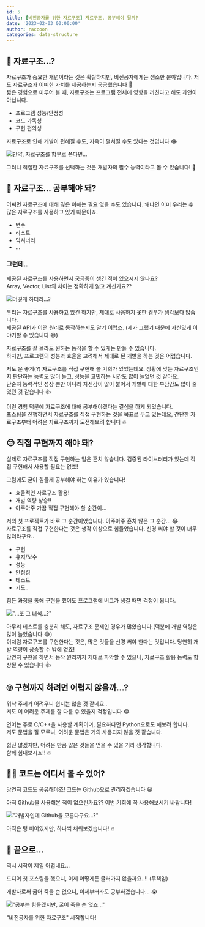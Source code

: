 ```yaml
---
id: 5
title: [비전공자를 위한 자료구조] 자료구조, 공부해야 될까?
date: '2023-02-03 00:00:00'
author: raccoon
categories: data-structure
---
```


## 🌈 자료구조...?

자료구조가 중요한 개념이라는 것은 확실하지만, 비전공자에게는 생소한 분야입니다. 저도 자료구조가 어떠한 가치를 제공하는지 궁금했습니다 🤔 \
짧은 경험으로 미루어 볼 때, 자료구조는 프로그램 전체에 영향을 끼친다고 해도 과언이 아닙니다.

- 프로그램 성능/안정성
- 코드 가독성
- 구현 편의성

자료구조로 인해 개발이 편해질 수도, 지옥이 펼쳐질 수도 있다는 것입니다 😂

![만약, 자료구조를 함부로 쓴다면...]()

그러니 적절한 자료구조를 선택하는 것은 개발자의 필수 능력이라고 볼 수 있습니다! 💪

## 👀 자료구조... 공부해야 돼?

어쩌면 자료구조에 대해 깊은 이해는 필요 없을 수도 있습니다. 왜냐면 이미 우리는 수 많은 자료구조를 사용하고 있기 때문이죠.

- 변수
- 리스트
- 딕셔너리
- ...

### 그런데..

제공된 자료구조를 사용하면서 궁금증이 생긴 적이 있으시지 않나요? \
Array, Vector, List의 차이는 정확하게 알고 계신가요??

![어떻게 하더라...?]()

우리는 자료구조를 사용하고 있긴 하지만, 제대로 사용하지 못한 경우가 생각보다 많습니다. \
제공된 API가 어떤 원리로 동작하는지도 알기 어렵죠. (제가 그랬기 때문에 자신있게 이야기할 수 있습니다 😅)

자료구조를 잘 몰라도 원하는 동작을 할 수 있게는 만들 수 있습니다. \
하지만, 프로그램의 성능과 효율을 고려해서 제대로 된 개발을 하는 것은 어렵습니다.

저도 운 좋게(?) 자료구조를 직접 구현해 볼 기회가 있었는데요. 상황에 맞는 자료구조인지 판단하는 능력도 많이 늘고, 성능을 고민하는 시간도 많이 늘었던 것 같아요. \
단순히 능력적인 성장 뿐만 아니라 자신감이 많이 붙어서 개발에 대한 부담감도 많이 줄었던 것 같습니다 👍

이런 경험 덕분에 자료구조에 대해 공부해야겠다는 결심을 하게 되었습니다. \
포스팅을 진행하면서 자료구조를 직접 구현하는 것을 목표로 두고 있는데요,
간단한 자료구조부터 어려운 자료구조까지 도전해보려 합니다 🔥

## 😒 직접 구현까지 해야 돼?

실제로 자료구조를 직접 구현하는 일은 흔치 않습니다. 검증된 라이브러리가 있는데 직접 구현해서 사용할 필요는 없죠!

그럼에도 굳이 힘들게 공부해야 하는 이유가 있습니다!

- 효율적인 자료구조 활용!
- 개발 역량 상승!!
- 아주아주 가끔 직접 구현해야 할 순간이...

저의 첫 프로젝트가 바로 그 순간이었습니다. 아주아주 흔치 않은 그 순간... 😂 \
자료구조를 직접 구현한다는 것은 생각 이상으로 힘들었습니다. 신경 써야 할 것이 너무 많더라구요..

- 구현
- 유지/보수
- 성능
- 안정성
- 테스트
- 기도..

힘든 과정을 통해 구현을 했어도 프로그램에 버그가 생길 때면 걱정이 됩니다.

!["...또 그 녀석...?"]()

아무리 테스트를 충분히 해도, 자료구조 문제인 경우가 많았습니다.(덕분에 개발 역량은 많이 늘었습니다 😂) \
이처럼 자료구조를 구현한다는 것은, 많은 것들을 신경 써야 한다는 것입니다. 당연히 개발 역량이 상승할 수 밖에 없죠! \
당연히 구현을 하면서 동작 원리까지 제대로 파악할 수 있으니, 자료구조 활용 능력도 향상될 수 있습니다 👍

## 🙄 구현까지 하려면 어렵지 않을까...?

워낙 주제가 어려우니 쉽지는 않을 것 같네요.. \
저도 이 어려운 주제를 잘 다룰 수 있을지 걱정입니다 😂

언어는 주로 C/C++을 사용할 계획이며,
필요하다면 Python으로도 해보려 합니다. \
저도 문법을 잘 모르니, 어려운 문법은 거의 사용되지 않을 것 같습니다.

쉽진 않겠지만, 어려운 만큼 많은 것들을 얻을 수 있을 거라 생각합니다. \
함께 힘내보시죠!! 🔥

## 🙋‍♂️ 코드는 어디서 볼 수 있어?

당연히 코드도 공유해야죠! 코드는 Github으로 관리하겠습니다 😀

아직 Github을 사용해본 적이 없으신가요?? 이번 기회에 꼭 사용해보시기 바랍니다!

!["개발자인데 Github을 모른다구요...?"]()

아직은 텅 비어있지만, 하나씩 채워보겠습니다! 🔥

## 📌 끝으로...

역시 시작이 제일 어렵네요...

드디어 첫 포스팅을 했으니, 이제 어떻게든 굴러가지 않을까요..!! (무책임)

개발자로써 굶어 죽을 순 없으니, 이제부터라도 공부하겠습니다... 😭

!["공부는 힘들겠지만, 굶어 죽을 순 없죠..."]()

"비전공자를 위한 자료구조" 시작합니다!
